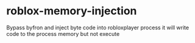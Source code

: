 # roblox-memory-injection
Bypass byfron and inject byte code into robloxplayer process it will write code to the process memory but not execute 
